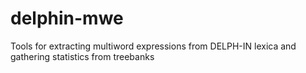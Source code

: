 # delphin-mwe
Tools for extracting multiword expressions from DELPH-IN lexica and gathering statistics from treebanks
